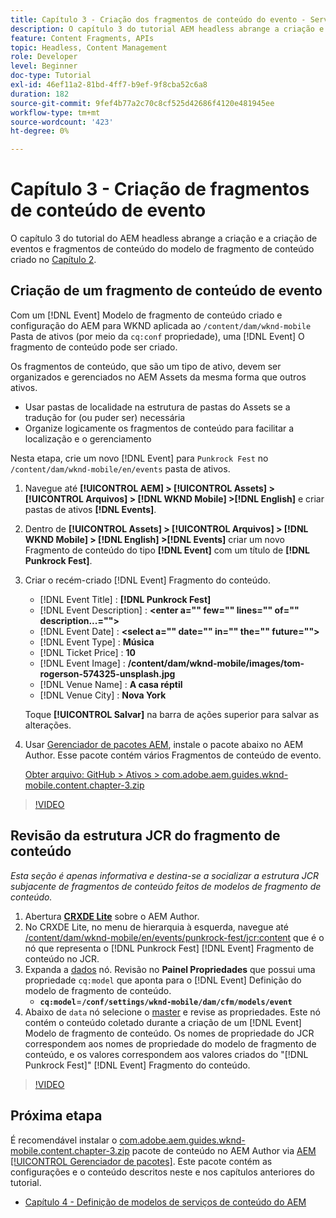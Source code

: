 ```yaml
---
title: Capítulo 3 - Criação dos fragmentos de conteúdo do evento - Serviços de conteúdo
description: O capítulo 3 do tutorial AEM headless abrange a criação e a criação de fragmentos de conteúdo de evento do modelo de fragmento de conteúdo criado no capítulo 2.
feature: Content Fragments, APIs
topic: Headless, Content Management
role: Developer
level: Beginner
doc-type: Tutorial
exl-id: 46ef11a2-81bd-4ff7-b9ef-9f8cba52c6a8
duration: 182
source-git-commit: 9fef4b77a2c70c8cf525d42686f4120e481945ee
workflow-type: tm+mt
source-wordcount: '423'
ht-degree: 0%

---
```


# Capítulo 3 - Criação de fragmentos de conteúdo de evento

O capítulo 3 do tutorial do AEM headless abrange a criação e a criação de eventos e fragmentos de conteúdo do modelo de fragmento de conteúdo criado no [Capítulo 2](./chapter-2.md).

## Criação de um fragmento de conteúdo de evento

Com um [!DNL Event] Modelo de fragmento de conteúdo criado e configuração do AEM para WKND aplicada ao `/content/dam/wknd-mobile` Pasta de ativos (por meio da `cq:conf` propriedade), uma [!DNL Event] O fragmento de conteúdo pode ser criado.

Os fragmentos de conteúdo, que são um tipo de ativo, devem ser organizados e gerenciados no AEM Assets da mesma forma que outros ativos.

* Usar pastas de localidade na estrutura de pastas do Assets se a tradução for (ou puder ser) necessária
* Organize logicamente os fragmentos de conteúdo para facilitar a localização e o gerenciamento

Nesta etapa, crie um novo [!DNL Event] para `Punkrock Fest` no `/content/dam/wknd-mobile/en/events` pasta de ativos.

1. Navegue até **[!UICONTROL AEM] > [!UICONTROL Assets] > [!UICONTROL Arquivos] > [!DNL WKND Mobile] >[!DNL English]** e criar pastas de ativos **[!DNL Events]**.
1. Dentro de **[!UICONTROL Assets] > [!UICONTROL Arquivos] > [!DNL WKND Mobile] > [!DNL English] >[!DNL Events]** criar um novo Fragmento de conteúdo do tipo **[!DNL Event]** com um título de **[!DNL Punkrock Fest]**.
1. Criar o recém-criado [!DNL Event] Fragmento do conteúdo.

   * [!DNL Event Title] : **[!DNL Punkrock Fest]**
   * [!DNL Event Description] : **&lt;enter a=&quot;&quot; few=&quot;&quot; lines=&quot;&quot; of=&quot;&quot; description...=&quot;&quot;>**
   * [!DNL Event Date] : **&lt;select a=&quot;&quot; date=&quot;&quot; in=&quot;&quot; the=&quot;&quot; future=&quot;&quot;>**
   * [!DNL Event Type] : **Música**
   * [!DNL Ticket Price] : **10**
   * [!DNL Event Image] : **/content/dam/wknd-mobile/images/tom-rogerson-574325-unsplash.jpg**
   * [!DNL Venue Name] : **A casa réptil**
   * [!DNL Venue City] : **Nova York**

   Toque **[!UICONTROL Salvar]** na barra de ações superior para salvar as alterações.

1. Usar [Gerenciador de pacotes AEM](http://localhost:4502/crx/packmgr/index.jsp), instale o pacote abaixo no AEM Author. Esse pacote contém vários Fragmentos de conteúdo de evento.

   [Obter arquivo: GitHub > Ativos > com.adobe.aem.guides.wknd-mobile.content.chapter-3.zip](https://github.com/adobe/aem-guides-wknd-mobile/releases/latest)

>[!VIDEO](https://video.tv.adobe.com/v/28338?quality=12&learn=on)

## Revisão da estrutura JCR do fragmento de conteúdo

*Esta seção é apenas informativa e destina-se a socializar a estrutura JCR subjacente de fragmentos de conteúdo feitos de modelos de fragmento de conteúdo.*

1. Abertura **[CRXDE Lite](http://localhost:4502/crx/de/index.jsp)** sobre o AEM Author.
1. No CRXDE Lite, no menu de hierarquia à esquerda, navegue até [/content/dam/wknd-mobile/en/events/punkrock-fest/jcr:content](http://localhost:4502/crx/de/index.jsp#/content/dam/wknd-mobile/en/events/punkrock-fest/jcr:content) que é o nó que representa o [!DNL Punkrock Fest] [!DNL Event] Fragmento de conteúdo no JCR.
1. Expanda a [dados](http://localhost:4502/crx/de/index.jsp#/content/dam/wknd-mobile/en/events/punkrock-fest/jcr:content/data/master) nó.
Revisão no **Painel Propriedades** que possui uma propriedade `cq:model` que aponta para o [!DNL Event] Definição do modelo de fragmento de conteúdo.
   * **`cq:model`**=**`/conf/settings/wknd-mobile/dam/cfm/models/event`**
1. Abaixo de `data` nó selecione o [master](http://localhost:4502/crx/de/index.jsp#/content/dam/wknd-mobile/en/events/punkrock-fest/jcr:content/data/master) e revise as propriedades. Este nó contém o conteúdo coletado durante a criação de um [!DNL Event] Modelo de fragmento de conteúdo. Os nomes de propriedade do JCR correspondem aos nomes de propriedade do modelo de fragmento de conteúdo, e os valores correspondem aos valores criados do &quot;[!DNL Punkrock Fest]&quot; [!DNL Event] Fragmento do conteúdo.

>[!VIDEO](https://video.tv.adobe.com/v/28356?quality=12&learn=on)

## Próxima etapa

É recomendável instalar o [com.adobe.aem.guides.wknd-mobile.content.chapter-3.zip](https://github.com/adobe/aem-guides-wknd-mobile/releases/latest) pacote de conteúdo no AEM Author via [AEM [!UICONTROL Gerenciador de pacotes]](http://localhost:4502/crx/packmgr/index.jsp). Este pacote contém as configurações e o conteúdo descritos neste e nos capítulos anteriores do tutorial.

* [Capítulo 4 - Definição de modelos de serviços de conteúdo do AEM](./chapter-4.md)
